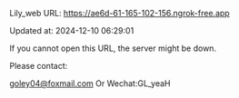 Lily_web URL: https://ae6d-61-165-102-156.ngrok-free.app

Updated at: 2024-12-10 06:29:01

If you cannot open this URL, the server might be down.

Please contact: 

goley04@foxmail.com Or Wechat:GL_yeaH